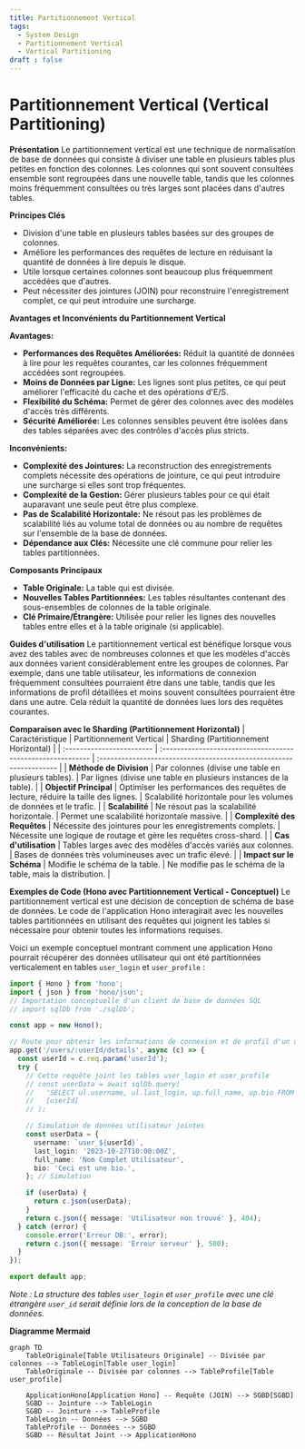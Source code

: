 ```yaml
---
title: Partitionnement Vertical
tags:
  - System Design
  - Partitionnement Vertical
  - Vertical Partitioning
draft : false
---
```


# Partitionnement Vertical (Vertical Partitioning)

**Présentation**
Le partitionnement vertical est une technique de normalisation de base de données qui consiste à diviser une table en plusieurs tables plus petites en fonction des colonnes. Les colonnes qui sont souvent consultées ensemble sont regroupées dans une nouvelle table, tandis que les colonnes moins fréquemment consultées ou très larges sont placées dans d'autres tables.

**Principes Clés**
- Division d'une table en plusieurs tables basées sur des groupes de colonnes.
- Améliore les performances des requêtes de lecture en réduisant la quantité de données à lire depuis le disque.
- Utile lorsque certaines colonnes sont beaucoup plus fréquemment accédées que d'autres.
- Peut nécessiter des jointures (JOIN) pour reconstruire l'enregistrement complet, ce qui peut introduire une surcharge.

**Avantages et Inconvénients du Partitionnement Vertical**

**Avantages:**
- **Performances des Requêtes Améliorées:** Réduit la quantité de données à lire pour les requêtes courantes, car les colonnes fréquemment accédées sont regroupées.
- **Moins de Données par Ligne:** Les lignes sont plus petites, ce qui peut améliorer l'efficacité du cache et des opérations d'E/S.
- **Flexibilité du Schéma:** Permet de gérer des colonnes avec des modèles d'accès très différents.
- **Sécurité Améliorée:** Les colonnes sensibles peuvent être isolées dans des tables séparées avec des contrôles d'accès plus stricts.

**Inconvénients:**
- **Complexité des Jointures:** La reconstruction des enregistrements complets nécessite des opérations de jointure, ce qui peut introduire une surcharge si elles sont trop fréquentes.
- **Complexité de la Gestion:** Gérer plusieurs tables pour ce qui était auparavant une seule peut être plus complexe.
- **Pas de Scalabilité Horizontale:** Ne résout pas les problèmes de scalabilité liés au volume total de données ou au nombre de requêtes sur l'ensemble de la base de données.
- **Dépendance aux Clés:** Nécessite une clé commune pour relier les tables partitionnées.

**Composants Principaux**
- **Table Originale:** La table qui est divisée.
- **Nouvelles Tables Partitionnées:** Les tables résultantes contenant des sous-ensembles de colonnes de la table originale.
- **Clé Primaire/Étrangère:** Utilisée pour relier les lignes des nouvelles tables entre elles et à la table originale (si applicable).

**Guides d'utilisation**
Le partitionnement vertical est bénéfique lorsque vous avez des tables avec de nombreuses colonnes et que les modèles d'accès aux données varient considérablement entre les groupes de colonnes. Par exemple, dans une table utilisateur, les informations de connexion fréquemment consultées pourraient être dans une table, tandis que les informations de profil détaillées et moins souvent consultées pourraient être dans une autre. Cela réduit la quantité de données lues lors des requêtes courantes.

**Comparaison avec le Sharding (Partitionnement Horizontal)**
| Caractéristique           | Partitionnement Vertical                                    | Sharding (Partitionnement Horizontal)                               |
| :------------------------ | :---------------------------------------------------------- | :------------------------------------------------------------------ |
| **Méthode de Division**   | Par colonnes (divise une table en plusieurs tables).        | Par lignes (divise une table en plusieurs instances de la table).   |
| **Objectif Principal**    | Optimiser les performances des requêtes de lecture, réduire la taille des lignes. | Scalabilité horizontale pour les volumes de données et le trafic.   |
| **Scalabilité**           | Ne résout pas la scalabilité horizontale.                   | Permet une scalabilité horizontale massive.                         |
| **Complexité des Requêtes** | Nécessite des jointures pour les enregistrements complets.   | Nécessite une logique de routage et gère les requêtes cross-shard. |
| **Cas d'utilisation**     | Tables larges avec des modèles d'accès variés aux colonnes. | Bases de données très volumineuses avec un trafic élevé.             |
| **Impact sur le Schéma**  | Modifie le schéma de la table.                              | Ne modifie pas le schéma de la table, mais la distribution.         |

**Exemples de Code (Hono avec Partitionnement Vertical - Conceptuel)**
Le partitionnement vertical est une décision de conception de schéma de base de données. Le code de l'application Hono interagirait avec les nouvelles tables partitionnées en utilisant des requêtes qui joignent les tables si nécessaire pour obtenir toutes les informations requises.

Voici un exemple conceptuel montrant comment une application Hono pourrait récupérer des données utilisateur qui ont été partitionnées verticalement en tables `user_login` et `user_profile` :

```typescript
import { Hono } from 'hono';
import { json } from 'hono/json';
// Importation conceptuelle d'un client de base de données SQL
// import sqlDb from './sqlDb';

const app = new Hono();

// Route pour obtenir les informations de connexion et de profil d'un utilisateur
app.get('/users/:userId/details', async (c) => {
  const userId = c.req.param('userId');
  try {
    // Cette requête joint les tables user_login et user_profile
    // const userData = await sqlDb.query(
    //   'SELECT ul.username, ul.last_login, up.full_name, up.bio FROM user_login ul JOIN user_profile up ON ul.user_id = up.user_id WHERE ul.user_id = ?',
    //   [userId]
    // );

    // Simulation de données utilisateur jointes
    const userData = {
      username: `user_${userId}`,
      last_login: '2023-10-27T10:00:00Z',
      full_name: 'Nom Complet Utilisateur',
      bio: 'Ceci est une bio.',
    }; // Simulation

    if (userData) {
      return c.json(userData);
    }
    return c.json({ message: 'Utilisateur non trouvé' }, 404);
  } catch (error) {
    console.error('Erreur DB:', error);
    return c.json({ message: 'Erreur serveur' }, 500);
  }
});

export default app;
```
*Note : La structure des tables `user_login` et `user_profile` avec une clé étrangère `user_id` serait définie lors de la conception de la base de données.*

**Diagramme Mermaid**
```mermaid
graph TD
    TableOriginale[Table Utilisateurs Originale] -- Divisée par colonnes --> TableLogin[Table user_login]
    TableOriginale -- Divisée par colonnes --> TableProfile[Table user_profile]

    ApplicationHono[Application Hono] -- Requête (JOIN) --> SGBD[SGBD]
    SGBD -- Jointure --> TableLogin
    SGBD -- Jointure --> TableProfile
    TableLogin -- Données --> SGBD
    TableProfile -- Données --> SGBD
    SGBD -- Résultat Joint --> ApplicationHono
